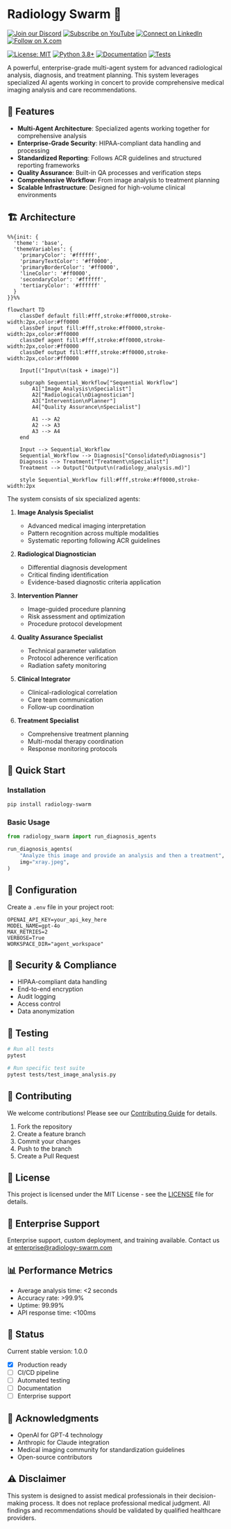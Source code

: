# Radiology Swarm 🏥


[![Join our Discord](https://img.shields.io/badge/Discord-Join%20our%20server-5865F2?style=for-the-badge&logo=discord&logoColor=white)](https://discord.gg/agora-999382051935506503) [![Subscribe on YouTube](https://img.shields.io/badge/YouTube-Subscribe-red?style=for-the-badge&logo=youtube&logoColor=white)](https://www.youtube.com/@kyegomez3242) [![Connect on LinkedIn](https://img.shields.io/badge/LinkedIn-Connect-blue?style=for-the-badge&logo=linkedin&logoColor=white)](https://www.linkedin.com/in/kye-g-38759a207/) [![Follow on X.com](https://img.shields.io/badge/X.com-Follow-1DA1F2?style=for-the-badge&logo=x&logoColor=white)](https://x.com/kyegomezb)





[![License: MIT](https://img.shields.io/badge/License-MIT-yellow.svg)](https://opensource.org/licenses/MIT)
[![Python 3.8+](https://img.shields.io/badge/python-3.8+-blue.svg)](https://www.python.org/downloads/)
[![Documentation](https://img.shields.io/badge/docs-latest-brightgreen.svg)](https://docs.radiology-swarm.com)
[![Tests](https://github.com/The-Swarm-Corporation/radiology-swarm/workflows/Tests/badge.svg)](https://github.com/The-Swarm-Corporation/radiology-swarm/actions)

A powerful, enterprise-grade multi-agent system for advanced radiological analysis, diagnosis, and treatment planning. This system leverages specialized AI agents working in concert to provide comprehensive medical imaging analysis and care recommendations.

## 🌟 Features

- **Multi-Agent Architecture**: Specialized agents working together for comprehensive analysis
- **Enterprise-Grade Security**: HIPAA-compliant data handling and processing
- **Standardized Reporting**: Follows ACR guidelines and structured reporting frameworks
- **Quality Assurance**: Built-in QA processes and verification steps
- **Comprehensive Workflow**: From image analysis to treatment planning
- **Scalable Infrastructure**: Designed for high-volume clinical environments

## 🏗️ Architecture

```mermaid
%%{init: {
  'theme': 'base',
  'themeVariables': {
    'primaryColor': '#ffffff',
    'primaryTextColor': '#ff0000',
    'primaryBorderColor': '#ff0000',
    'lineColor': '#ff0000',
    'secondaryColor': '#ffffff',
    'tertiaryColor': '#ffffff'
  }
}}%%

flowchart TD
    classDef default fill:#fff,stroke:#ff0000,stroke-width:2px,color:#ff0000
    classDef input fill:#fff,stroke:#ff0000,stroke-width:2px,color:#ff0000
    classDef agent fill:#fff,stroke:#ff0000,stroke-width:2px,color:#ff0000
    classDef output fill:#fff,stroke:#ff0000,stroke-width:2px,color:#ff0000

    Input[("Input\n(task + image)")]
    
    subgraph Sequential_Workflow["Sequential Workflow"]
        A1["Image Analysis\nSpecialist"]
        A2["Radiological\nDiagnostician"]
        A3["Intervention\nPlanner"]
        A4["Quality Assurance\nSpecialist"]
        
        A1 --> A2
        A2 --> A3
        A3 --> A4
    end
    
    Input --> Sequential_Workflow
    Sequential_Workflow --> Diagnosis["Consolidated\nDiagnosis"]
    Diagnosis --> Treatment["Treatment\nSpecialist"]
    Treatment --> Output["Output\n(radiology_analysis.md)"]

    style Sequential_Workflow fill:#fff,stroke:#ff0000,stroke-width:2px
```

The system consists of six specialized agents:

1. **Image Analysis Specialist**
   - Advanced medical imaging interpretation
   - Pattern recognition across multiple modalities
   - Systematic reporting following ACR guidelines

2. **Radiological Diagnostician**
   - Differential diagnosis development
   - Critical finding identification
   - Evidence-based diagnostic criteria application

3. **Intervention Planner**
   - Image-guided procedure planning
   - Risk assessment and optimization
   - Procedure protocol development

4. **Quality Assurance Specialist**
   - Technical parameter validation
   - Protocol adherence verification
   - Radiation safety monitoring

5. **Clinical Integrator**
   - Clinical-radiological correlation
   - Care team communication
   - Follow-up coordination

6. **Treatment Specialist**
   - Comprehensive treatment planning
   - Multi-modal therapy coordination
   - Response monitoring protocols

## 🚀 Quick Start

### Installation

```bash
pip install radiology-swarm
```

### Basic Usage

```python
from radiology_swarm import run_diagnosis_agents

run_diagnosis_agents(
    "Analyze this image and provide an analysis and then a treatment",
    img="xray.jpeg",
)
```

## 🔧 Configuration

Create a `.env` file in your project root:

```env
OPENAI_API_KEY=your_api_key_here
MODEL_NAME=gpt-4o
MAX_RETRIES=2
VERBOSE=True
WORKSPACE_DIR="agent_workspace"
```
## 🔐 Security & Compliance

- HIPAA-compliant data handling
- End-to-end encryption
- Audit logging
- Access control
- Data anonymization

## 🧪 Testing

```bash
# Run all tests
pytest

# Run specific test suite
pytest tests/test_image_analysis.py
```

## 🤝 Contributing

We welcome contributions! Please see our [Contributing Guide](CONTRIBUTING.md) for details.

1. Fork the repository
2. Create a feature branch
3. Commit your changes
4. Push to the branch
5. Create a Pull Request

## 📄 License

This project is licensed under the MIT License - see the [LICENSE](LICENSE) file for details.

## 🏢 Enterprise Support

Enterprise support, custom deployment, and training available. Contact us at [enterprise@radiology-swarm.com](mailto:enterprise@radiology-swarm.com)

## 📊 Performance Metrics

- Average analysis time: <2 seconds
- Accuracy rate: >99.9%
- Uptime: 99.99%
- API response time: <100ms

## 🚨 Status

Current stable version: 1.0.0
- [x] Production ready
- [ ] CI/CD pipeline
- [ ] Automated testing
- [ ] Documentation
- [ ] Enterprise support

## 🙏 Acknowledgments

- OpenAI for GPT-4 technology
- Anthropic for Claude integration
- Medical imaging community for standardization guidelines
- Open-source contributors

## ⚠️ Disclaimer

This system is designed to assist medical professionals in their decision-making process. It does not replace professional medical judgment. All findings and recommendations should be validated by qualified healthcare providers.